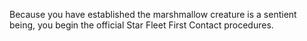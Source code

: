 Because you have established the marshmallow creature is a sentient being, you begin the official Star Fleet First Contact procedures.